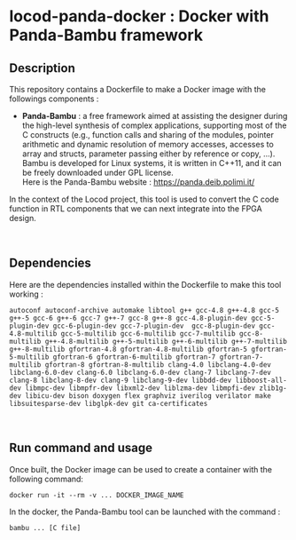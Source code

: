 # locod-panda-docker : Docker with Panda-Bambu framework

## Description

This repository contains a Dockerfile to make a Docker image with the followings components :

- **Panda-Bambu** : a free framework aimed at assisting the designer during the high-level synthesis of complex applications, supporting most of the C constructs (e.g., function calls and sharing of the modules, pointer arithmetic and dynamic resolution of memory accesses, accesses to array and structs, parameter passing either by reference or copy, …). Bambu is developed for Linux systems, it is written in C++11, and it can be freely downloaded under GPL license. <br>
Here is the Panda-Bambu website : https://panda.deib.polimi.it/

In the context of the Locod project, this tool is used to convert the C code function in RTL components that we can next integrate into the FPGA design.

<br>

## Dependencies

Here are the dependencies installed within the Dockerfile to make this tool working :

`autoconf autoconf-archive automake libtool g++ gcc-4.8 g++-4.8 gcc-5 g++-5 gcc-6 g++-6 gcc-7 g++-7 gcc-8 g++-8 gcc-4.8-plugin-dev gcc-5-plugin-dev gcc-6-plugin-dev gcc-7-plugin-dev  gcc-8-plugin-dev gcc-4.8-multilib gcc-5-multilib gcc-6-multilib gcc-7-multilib gcc-8-multilib g++-4.8-multilib g++-5-multilib g++-6-multilib g++-7-multilib g++-8-multilib gfortran-4.8 gfortran-4.8-multilib gfortran-5 gfortran-5-multilib gfortran-6 gfortran-6-multilib gfortran-7 gfortran-7-multilib gfortran-8 gfortran-8-multilib clang-4.0 libclang-4.0-dev libclang-6.0-dev clang-6.0 libclang-6.0-dev clang-7 libclang-7-dev clang-8 libclang-8-dev clang-9 libclang-9-dev libbdd-dev libboost-all-dev libmpc-dev libmpfr-dev libxml2-dev liblzma-dev libmpfi-dev zlib1g-dev libicu-dev bison doxygen flex graphviz iverilog verilator make libsuitesparse-dev libglpk-dev git ca-certificates`

<br>

## Run command and usage

Once built, the Docker image can be used to create a container with the following command:

```console
docker run -it --rm -v ... DOCKER_IMAGE_NAME
```

In the docker, the Panda-Bambu tool can be launched with the command :
```console
bambu ... [C file]
```
